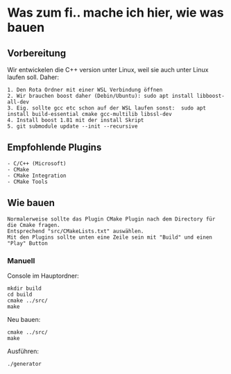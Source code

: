 # Was zum fi.. mache ich hier, wie was bauen


## Vorbereitung

Wir entwickelen die C++ version unter Linux, weil sie auch unter Linux laufen soll.
Daher:

    1. Den Rota Ordner mit einer WSL Verbindung öffnen
    2. Wir brauchen boost daher (Debin/Ubuntu): sudo apt install libboost-all-dev
    3. Eig. sollte gcc etc schon auf der WSL laufen sonst:  sudo apt install build-essential cmake gcc-multilib libssl-dev
    4. Install boost 1.81 mit der install Skript
    5. git submodule update --init --recursive

## Empfohlende Plugins

    - C/C++ (Microsoft)
    - CMake
    - CMake Integration
    - CMake Tools

## Wie bauen

    Normalerweise sollte das Plugin CMake Plugin nach dem Directory für die Cmake fragen.
    Entsprechend "src/CMakeLists.txt" auswählen.
    Mit den Plugins sollte unten eine Zeile sein mit "Build" und einen "Play" Button

### Manuell

Console im Hauptordner:

    mkdir build
    cd build
    cmake ../src/
    make

Neu bauen:

    cmake ../src/
    make

Ausführen:

    ./generator
